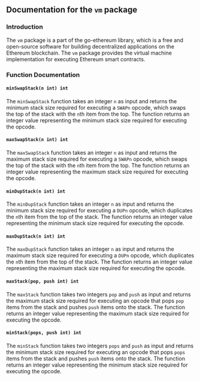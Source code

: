 ## Documentation for the `vm` package

### Introduction
The `vm` package is a part of the go-ethereum library, which is a free and open-source software for building decentralized applications on the Ethereum blockchain. The `vm` package provides the virtual machine implementation for executing Ethereum smart contracts.

### Function Documentation

#### `minSwapStack(n int) int`
The `minSwapStack` function takes an integer `n` as input and returns the minimum stack size required for executing a `SWAPn` opcode, which swaps the top of the stack with the `n`th item from the top. The function returns an integer value representing the minimum stack size required for executing the opcode.

#### `maxSwapStack(n int) int`
The `maxSwapStack` function takes an integer `n` as input and returns the maximum stack size required for executing a `SWAPn` opcode, which swaps the top of the stack with the `n`th item from the top. The function returns an integer value representing the maximum stack size required for executing the opcode.

#### `minDupStack(n int) int`
The `minDupStack` function takes an integer `n` as input and returns the minimum stack size required for executing a `DUPn` opcode, which duplicates the `n`th item from the top of the stack. The function returns an integer value representing the minimum stack size required for executing the opcode.

#### `maxDupStack(n int) int`
The `maxDupStack` function takes an integer `n` as input and returns the maximum stack size required for executing a `DUPn` opcode, which duplicates the `n`th item from the top of the stack. The function returns an integer value representing the maximum stack size required for executing the opcode.

#### `maxStack(pop, push int) int`
The `maxStack` function takes two integers `pop` and `push` as input and returns the maximum stack size required for executing an opcode that pops `pop` items from the stack and pushes `push` items onto the stack. The function returns an integer value representing the maximum stack size required for executing the opcode.

#### `minStack(pops, push int) int`
The `minStack` function takes two integers `pops` and `push` as input and returns the minimum stack size required for executing an opcode that pops `pops` items from the stack and pushes `push` items onto the stack. The function returns an integer value representing the minimum stack size required for executing the opcode.